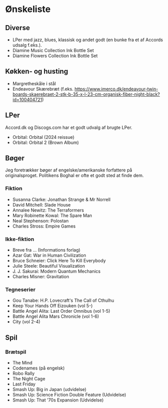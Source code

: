 Ønskeliste
==========

Diverse
-------

- LPer med jazz, blues, klassisk og andet godt (en bunke fra et af Accords udsalg f.eks.).
- Diamine Music Collection Ink Bottle Set
- Diamine Flowers Collection Ink Bottle Set

Køkken- og husting
-----------
- Margretheskåle i stål
- Endeavour Skærebræt (f.eks. https://www.imerco.dk/endeavour-twin-boards-skaerebraet-2-stk-b-35-x-l-23-cm-organisk-fiber-night-black?id=100404721)

LPer
----

Accord.dk og Discogs.com har et godt udvalg af brugte LPer.

 - Orbital: Orbital (2024 reissue)
 - Orbital: Orbital 2 (Brown Album)

Bøger
-----

Jeg foretrækker bøger af engelske/amerikanske forfattere på originalsproget.
Politikens Boghal er ofte et godt sted at finde dem.

### Fiktion
- Susanna Clarke: Jonathan Strange & Mr Norrell
- David Mitchell: Slade House
- Annalee Newitz: The Terraformers
- Mary Robinette Kowal: The Spare Man
- Neal Stephenson: Polostan
- Charles Stross: Empire Games

### Ikke-fiktion
- Breve fra ... (Informations forlag)
- Azar Gat: War in Human Civilization
- Bruce Schneier: Click Here To Kill Everybody
- Julie Steele: Beautiful Visualization
- J. J. Sakurai: Modern Quantum Mechanics
- Charles Misner: Gravitation

### Tegneserier
- Gou Tanabe: H.P. Lovecraft's The Call of Cthulhu
- Keep Your Hands Off Eizouken (vol 5-)
- Battle Angel Alita: Last Order Omnibus (vol 1-5)
- Battle Angel Alita Mars Chronicle (vol 1-6)
- City (vol 2-4)

Spil
----

### Brætspil
- The Mind
- Codenames (på engelsk)
- Robo Rally
- The Night Cage
- Last Friday
- Smash Up: Big in Japan (udvidelse)
- Smash Up: Science Fiction Double Feature (Udvidelse)
- Smash Up: That '70s Expansion (Udvidelse)

[amazonuk]: http://www.amazon.co.uk/wishlist/2RDW59726073E
[amzn]: http://amzn.com/w/1XNIF0OD5M6GY
